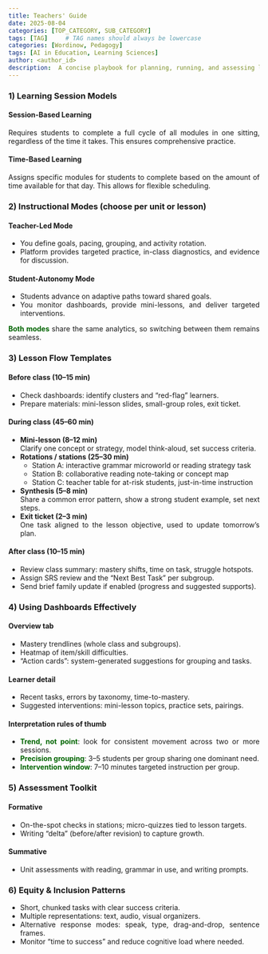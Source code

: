 ```yaml
---
title: Teachers' Guide
date: 2025-08-04
categories: [TOP_CATEGORY, SUB_CATEGORY]
tags: [TAG]     # TAG names should always be lowercase
categories: [Wordinow, Pedagogy]
tags: [AI in Education, Learning Sciences]
author: <author_id>        
description:  A concise playbook for planning, running, and assessing lessons with real-time data support.
---
```

<div style="text-align: justify;">
<h3>1) Learning Session Models</h3>

<h4>Session-Based Learning</h4>
<p>Requires students to complete a full cycle of all modules in one sitting, regardless of the time it takes. This ensures comprehensive practice.</p>

<h4>Time-Based Learning</h4>
<p>Assigns specific modules for students to complete based on the amount of time available for that day. This allows for flexible scheduling.</p>

<h3>2) Instructional Modes (choose per unit or lesson)</h3>

<h4>Teacher-Led Mode</h4>
<ul>
  <li>You define goals, pacing, grouping, and activity rotation.</li>
  <li>Platform provides targeted practice, in-class diagnostics, and evidence for discussion.</li>
</ul>

<h4>Student-Autonomy Mode</h4>
<ul>
  <li>Students advance on adaptive paths toward shared goals.</li>
  <li>You monitor dashboards, provide mini-lessons, and deliver targeted interventions.</li>
</ul>

<p><strong style="color:#006400;">Both modes</strong> share the same analytics, so switching between them remains seamless.</p>

<h3>3) Lesson Flow Templates</h3>

<h4>Before class (10–15 min)</h4>
<ul>
  <li>Check dashboards: identify clusters and “red-flag” learners.</li>
  <li>Prepare materials: mini-lesson slides, small-group roles, exit ticket.</li>
</ul>

<h4>During class (45–60 min)</h4>
<ul>
  <li><strong>Mini-lesson (8–12 min)</strong><br />Clarify one concept or strategy, model think-aloud, set success criteria.</li>
  <li><strong>Rotations / stations (25–30 min)</strong>
    <ul>
      <li>Station A: interactive grammar microworld or reading strategy task</li>
      <li>Station B: collaborative reading note-taking or concept map</li>
      <li>Station C: teacher table for at-risk students, just-in-time instruction</li>
    </ul>
  </li>
  <li><strong>Synthesis (5–8 min)</strong><br />Share a common error pattern, show a strong student example, set next steps.</li>
  <li><strong>Exit ticket (2–3 min)</strong><br />One task aligned to the lesson objective, used to update tomorrow’s plan.</li>
</ul>

<h4>After class (10–15 min)</h4>
<ul>
  <li>Review class summary: mastery shifts, time on task, struggle hotspots.</li>
  <li>Assign SRS review and the “Next Best Task” per subgroup.</li>
  <li>Send brief family update if enabled (progress and suggested supports).</li>
</ul>

<h3>4) Using Dashboards Effectively</h3>

<h4>Overview tab</h4>
<ul>
  <li>Mastery trendlines (whole class and subgroups).</li>
  <li>Heatmap of item/skill difficulties.</li>
  <li>“Action cards”: system-generated suggestions for grouping and tasks.</li>
</ul>

<h4>Learner detail</h4>
<ul>
  <li>Recent tasks, errors by taxonomy, time-to-mastery.</li>
  <li>Suggested interventions: mini-lesson topics, practice sets, pairings.</li>
</ul>

<h4>Interpretation rules of thumb</h4>
<ul>
  <li><strong style="color:#006400;">Trend, not point</strong>: look for consistent movement across two or more sessions.</li>
  <li><strong style="color:#006400;">Precision grouping</strong>: 3–5 students per group sharing one dominant need.</li>
  <li><strong style="color:#006400;">Intervention window</strong>: 7–10 minutes targeted instruction per group.</li>
</ul>

<h3>5) Assessment Toolkit</h3>

<h4>Formative</h4>
<ul>
  <li>On-the-spot checks in stations; micro-quizzes tied to lesson targets.</li>
  <li>Writing “delta” (before/after revision) to capture growth.</li>
</ul>

<h4>Summative</h4>
<ul>
  <li>Unit assessments with reading, grammar in use, and writing prompts.</li>
</ul>

<h3>6) Equity &amp; Inclusion Patterns</h3>
<ul>
  <li>Short, chunked tasks with clear success criteria.</li>
  <li>Multiple representations: text, audio, visual organizers.</li>
  <li>Alternative response modes: speak, type, drag-and-drop, sentence frames.</li>
  <li>Monitor “time to success” and reduce cognitive load where needed.</li>
</ul>
</div>
